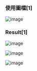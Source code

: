 ### 使用圖檔[1]
![image](https://user-images.githubusercontent.com/55220866/210817939-326c53c1-9ddd-4310-906b-f43665525b11.png)
### Result[1]
![image](https://user-images.githubusercontent.com/55220866/210817781-a066e0a4-cd70-414e-a5d5-baf41d858805.png)



![image](https://user-images.githubusercontent.com/55220866/210817466-c3121226-fa41-4b04-8095-60fda56b1248.png)

![image](https://user-images.githubusercontent.com/55220866/210817220-6fafd942-5190-403d-9ec2-c7d9840d2d51.png)









